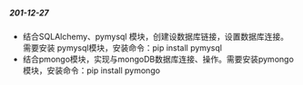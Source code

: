 ##### 201-12-27

+ 结合SQLAlchemy、pymysql 模块，创建设数据库链接，设置数据库连接。需要安装 pymysql模块，安装命令：pip install pymysql
+ 结合pmongo模块，实现与mongoDB数据库连接、操作。需要安装pymongo模块，安装命令：pip install pymongo